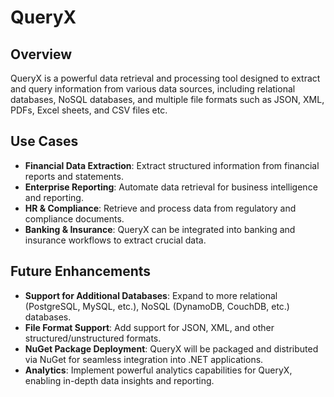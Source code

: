 # QueryX

## Overview

QueryX is a powerful data retrieval and processing tool designed to extract and query information from various data sources, including relational databases, NoSQL databases, and multiple file formats such as JSON, XML, PDFs, Excel sheets, and CSV files etc.

## Use Cases

- **Financial Data Extraction**: Extract structured information from financial reports and statements.
- **Enterprise Reporting**: Automate data retrieval for business intelligence and reporting.
- **HR & Compliance**: Retrieve and process data from regulatory and compliance documents.
- **Banking & Insurance**: QueryX can be integrated into banking and insurance workflows to extract crucial data.


## Future Enhancements

- **Support for Additional Databases**: Expand to more relational (PostgreSQL, MySQL, etc.),  NoSQL (DynamoDB, CouchDB, etc.) databases.
- **File Format Support**: Add support for JSON, XML, and other structured/unstructured formats.
- **NuGet Package Deployment**: QueryX will be packaged and distributed via NuGet for seamless integration into .NET applications.
- **Analytics**: Implement powerful analytics capabilities for QueryX, enabling in-depth data insights and reporting.